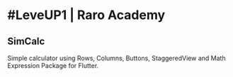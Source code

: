 # #LeveUP1 | Raro Academy

## SimCalc
Simple calculator using Rows, Columns, Buttons, StaggeredView and Math Expression Package for Flutter.
